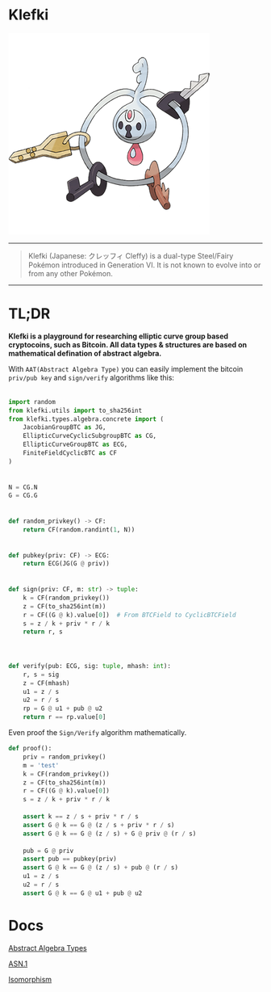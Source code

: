 Klefki
===================

![klefki](res/707Klefki.png)

----------------------

> Klefki (Japanese: クレッフィ Cleffy) is a dual-type Steel/Fairy Pokémon introduced in Generation VI. It is not known to evolve into or from any other Pokémon.

----------------------

# TL;DR

**Klefki is a playground for researching elliptic curve group based cryptocoins, such as Bitcoin. All data types & structures are based on mathematical defination of abstract algebra.**

With `AAT(Abstract Algebra Type)` you can easily implement the bitcoin `priv/pub key` and `sign/verify` algorithms like this:

```python

import random
from klefki.utils import to_sha256int
from klefki.types.algebra.concrete import (
    JacobianGroupBTC as JG,
    EllipticCurveCyclicSubgroupBTC as CG,
    EllipticCurveGroupBTC as ECG,
    FiniteFieldCyclicBTC as CF
)


N = CG.N
G = CG.G


def random_privkey() -> CF:
    return CF(random.randint(1, N))


def pubkey(priv: CF) -> ECG:
    return ECG(JG(G @ priv))


def sign(priv: CF, m: str) -> tuple:
    k = CF(random_privkey())
    z = CF(to_sha256int(m))
    r = CF((G @ k).value[0])  # From BTCField to CyclicBTCField
    s = z / k + priv * r / k
    return r, s



def verify(pub: ECG, sig: tuple, mhash: int):
    r, s = sig
    z = CF(mhash)
    u1 = z / s
    u2 = r / s
    rp = G @ u1 + pub @ u2
    return r == rp.value[0]

```

Even proof the `Sign/Verify` algorithm mathematically.


```python
def proof():
    priv = random_privkey()
    m = 'test'
    k = CF(random_privkey())
    z = CF(to_sha256int(m))
    r = CF((G @ k).value[0])
    s = z / k + priv * r / k

    assert k == z / s + priv * r / s
    assert G @ k == G @ (z / s + priv * r / s)
    assert G @ k == G @ (z / s) + G @ priv @ (r / s)

    pub = G @ priv
    assert pub == pubkey(priv)
    assert G @ k == G @ (z / s) + pub @ (r / s)
    u1 = z / s
    u2 = r / s
    assert G @ k == G @ u1 + pub @ u2


```



# Docs

[Abstract Algebra Types](https://github.com/RyanKung/klefki/blob/master/docs/Abstract%20Algebra%20Types.ipynb)

[ASN.1](https://github.com/RyanKung/klefki/blob/master/docs/ASN.1.ipynb)

[Isomorphism](https://github.com/RyanKung/klefki/blob/master/docs/Isomorphism.ipynb)
